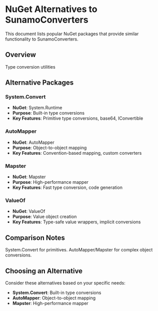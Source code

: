 # NuGet Alternatives to SunamoConverters

This document lists popular NuGet packages that provide similar functionality to SunamoConverters.

## Overview

Type conversion utilities

## Alternative Packages

### System.Convert
- **NuGet**: System.Runtime
- **Purpose**: Built-in type conversions
- **Key Features**: Primitive type conversions, base64, IConvertible

### AutoMapper
- **NuGet**: AutoMapper
- **Purpose**: Object-to-object mapping
- **Key Features**: Convention-based mapping, custom converters

### Mapster
- **NuGet**: Mapster
- **Purpose**: High-performance mapper
- **Key Features**: Fast type conversion, code generation

### ValueOf
- **NuGet**: ValueOf
- **Purpose**: Value object creation
- **Key Features**: Type-safe value wrappers, implicit conversions

## Comparison Notes

System.Convert for primitives. AutoMapper/Mapster for complex object conversions.

## Choosing an Alternative

Consider these alternatives based on your specific needs:
- **System.Convert**: Built-in type conversions
- **AutoMapper**: Object-to-object mapping
- **Mapster**: High-performance mapper
